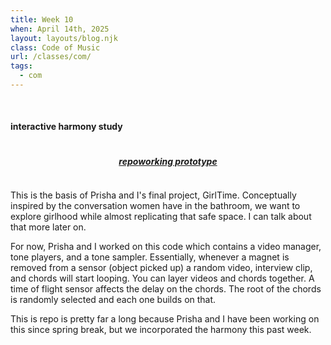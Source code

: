 ```yaml
---
title: Week 10
when: April 14th, 2025
layout: layouts/blog.njk
class: Code of Music
url: /classes/com/
tags:
  - com
---
```


<br>
  
#### interactive harmony study

<div style="display:flex;flex-direction: rows;flex-wrap: wrap;justify-content:center;">

##### <a target="_blank" href="https://github.com/olivia-em/GirlTime">repo</a>

##### <a target="_blank" href="https://olivia-em.github.io/GirlTime/">working prototype</a>

</div>
 
This is the basis of Prisha and I's final project, GirlTime. Conceptually inspired by the conversation women have 
in the bathroom, we want to explore girlhood while almost replicating that safe space. I can talk about that more later on.

For now, Prisha and I worked on this code which contains a video manager, tone players, and a tone sampler. Essentially, whenever a magnet is removed
from a sensor (object picked up) a random video, interview clip, and chords will start looping. You can layer videos and chords together. A time of flight sensor affects
the delay on the chords. The root of the chords is randomly selected and each one builds on that.

This is repo is pretty far a long because Prisha and I have been working on this since spring break, but we incorporated the harmony this past week.
